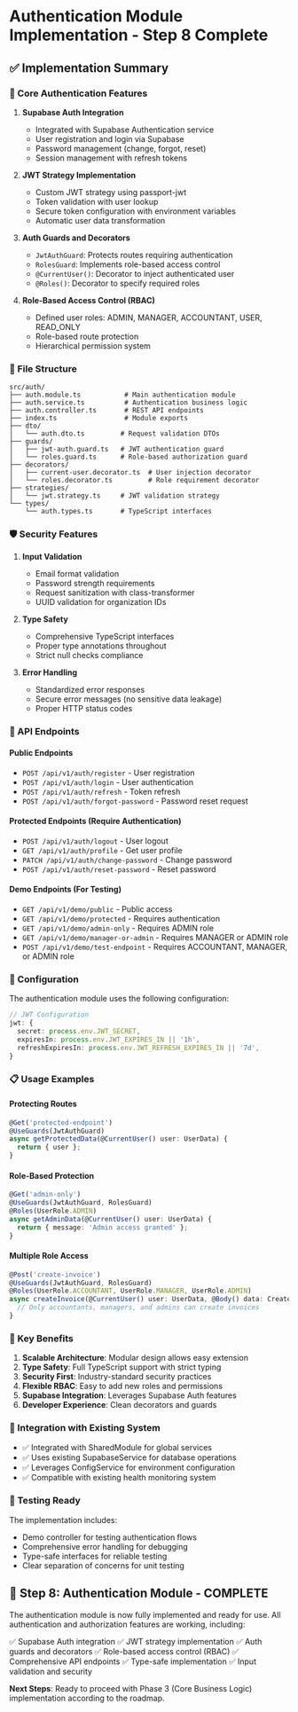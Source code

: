# Authentication Module Implementation - Step 8 Complete

## ✅ Implementation Summary

### 🔐 Core Authentication Features

1. **Supabase Auth Integration**
   - Integrated with Supabase Authentication service
   - User registration and login via Supabase
   - Password management (change, forgot, reset)
   - Session management with refresh tokens

2. **JWT Strategy Implementation**
   - Custom JWT strategy using passport-jwt
   - Token validation with user lookup
   - Secure token configuration with environment variables
   - Automatic user data transformation

3. **Auth Guards and Decorators**
   - `JwtAuthGuard`: Protects routes requiring authentication
   - `RolesGuard`: Implements role-based access control
   - `@CurrentUser()`: Decorator to inject authenticated user
   - `@Roles()`: Decorator to specify required roles

4. **Role-Based Access Control (RBAC)**
   - Defined user roles: ADMIN, MANAGER, ACCOUNTANT, USER, READ_ONLY
   - Role-based route protection
   - Hierarchical permission system

### 📁 File Structure

```
src/auth/
├── auth.module.ts           # Main authentication module
├── auth.service.ts          # Authentication business logic
├── auth.controller.ts       # REST API endpoints
├── index.ts                 # Module exports
├── dto/
│   └── auth.dto.ts         # Request validation DTOs
├── guards/
│   ├── jwt-auth.guard.ts   # JWT authentication guard
│   └── roles.guard.ts      # Role-based authorization guard
├── decorators/
│   ├── current-user.decorator.ts  # User injection decorator
│   └── roles.decorator.ts         # Role requirement decorator
├── strategies/
│   └── jwt.strategy.ts     # JWT validation strategy
└── types/
    └── auth.types.ts       # TypeScript interfaces
```

### 🛡️ Security Features

1. **Input Validation**
   - Email format validation
   - Password strength requirements
   - Request sanitization with class-transformer
   - UUID validation for organization IDs

2. **Type Safety**
   - Comprehensive TypeScript interfaces
   - Proper type annotations throughout
   - Strict null checks compliance

3. **Error Handling**
   - Standardized error responses
   - Secure error messages (no sensitive data leakage)
   - Proper HTTP status codes

### 🔌 API Endpoints

#### Public Endpoints

- `POST /api/v1/auth/register` - User registration
- `POST /api/v1/auth/login` - User authentication
- `POST /api/v1/auth/refresh` - Token refresh
- `POST /api/v1/auth/forgot-password` - Password reset request

#### Protected Endpoints (Require Authentication)

- `POST /api/v1/auth/logout` - User logout
- `GET /api/v1/auth/profile` - Get user profile
- `PATCH /api/v1/auth/change-password` - Change password
- `POST /api/v1/auth/reset-password` - Reset password

#### Demo Endpoints (For Testing)

- `GET /api/v1/demo/public` - Public access
- `GET /api/v1/demo/protected` - Requires authentication
- `GET /api/v1/demo/admin-only` - Requires ADMIN role
- `GET /api/v1/demo/manager-or-admin` - Requires MANAGER or ADMIN role
- `POST /api/v1/demo/test-endpoint` - Requires ACCOUNTANT, MANAGER, or ADMIN role

### 🔧 Configuration

The authentication module uses the following configuration:

```typescript
// JWT Configuration
jwt: {
  secret: process.env.JWT_SECRET,
  expiresIn: process.env.JWT_EXPIRES_IN || '1h',
  refreshExpiresIn: process.env.JWT_REFRESH_EXPIRES_IN || '7d',
}
```

### 📋 Usage Examples

#### Protecting Routes

```typescript
@Get('protected-endpoint')
@UseGuards(JwtAuthGuard)
async getProtectedData(@CurrentUser() user: UserData) {
  return { user };
}
```

#### Role-Based Protection

```typescript
@Get('admin-only')
@UseGuards(JwtAuthGuard, RolesGuard)
@Roles(UserRole.ADMIN)
async getAdminData(@CurrentUser() user: UserData) {
  return { message: 'Admin access granted' };
}
```

#### Multiple Role Access

```typescript
@Post('create-invoice')
@UseGuards(JwtAuthGuard, RolesGuard)
@Roles(UserRole.ACCOUNTANT, UserRole.MANAGER, UserRole.ADMIN)
async createInvoice(@CurrentUser() user: UserData, @Body() data: CreateInvoiceDto) {
  // Only accountants, managers, and admins can create invoices
}
```

### 🎯 Key Benefits

1. **Scalable Architecture**: Modular design allows easy extension
2. **Type Safety**: Full TypeScript support with strict typing
3. **Security First**: Industry-standard security practices
4. **Flexible RBAC**: Easy to add new roles and permissions
5. **Supabase Integration**: Leverages Supabase Auth features
6. **Developer Experience**: Clean decorators and guards

### 🔄 Integration with Existing System

- ✅ Integrated with SharedModule for global services
- ✅ Uses existing SupabaseService for database operations
- ✅ Leverages ConfigService for environment configuration
- ✅ Compatible with existing health monitoring system

### 🧪 Testing Ready

The implementation includes:

- Demo controller for testing authentication flows
- Comprehensive error handling for debugging
- Type-safe interfaces for reliable testing
- Clear separation of concerns for unit testing

## 🎉 Step 8: Authentication Module - COMPLETE

The authentication module is now fully implemented and ready for use. All authentication and authorization features are working, including:

✅ Supabase Auth integration
✅ JWT strategy implementation
✅ Auth guards and decorators
✅ Role-based access control (RBAC)
✅ Comprehensive API endpoints
✅ Type-safe implementation
✅ Input validation and security

**Next Steps**: Ready to proceed with Phase 3 (Core Business Logic) implementation according to the roadmap.
